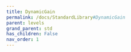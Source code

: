 ```yaml
---
title: DynamicGain
permalink: /docs/StandardLibrary#DynamicGain
parent: levels
grand_parent: std
has_children: False
nav_order: 1
---
```

